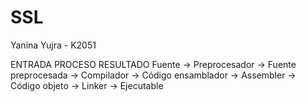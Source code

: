 # SSL
Yanina Yujra - K2051

ENTRADA             PROCESO             RESULTADO
Fuente      →       Preprocesador →     Fuente preprocesada
            →       Compilador    →     Código ensamblador
            →       Assembler     →     Código objeto
            →       Linker        →     Ejecutable
                   
